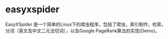 # easyxspider
EasyXSpider 是一个简单的Linux下的爬虫程序。包括了爬虫，索引制作，检索，分词（英文及中文二元法切词），以及Google PageRank算法的实现(Demo)。
